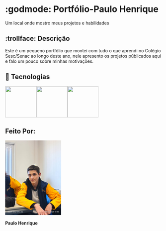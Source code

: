 # :godmode: Portfólio-Paulo Henrique
Um local onde mostro meus projetos e habilidades
## :trollface: Descrição
Este é um pequeno portfólio que montei com tudo o que aprendi no Colégio Sesc/Senac ao longo deste ano, nele apresento os projetos públicados aqui e falo um pouco sobre minhas motivações.
## :battery: Tecnologias
<img src="https://cdn.jsdelivr.net/gh/devicons/devicon@latest/icons/html5/html5-original.svg" height="100" width="100"/><img src="https://cdn.jsdelivr.net/gh/devicons/devicon@latest/icons/css3/css3-original.svg" height="100" width="100"/><img src="https://cdn.jsdelivr.net/gh/devicons/devicon@latest/icons/javascript/javascript-original.svg" height="100" width="100"/>

## Feito Por:
<img src="img/minha foto.jpg" alt="Foto de Paulo" width="180">

__Paulo Henrique__
          
